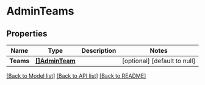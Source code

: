 # AdminTeams

## Properties

Name | Type | Description | Notes
------------ | ------------- | ------------- | -------------
**Teams** | [**[]AdminTeam**](AdminTeam.md) |  | [optional] [default to null]

[[Back to Model list]](../README.md#documentation-for-models) [[Back to API list]](../README.md#documentation-for-api-endpoints) [[Back to README]](../README.md)

